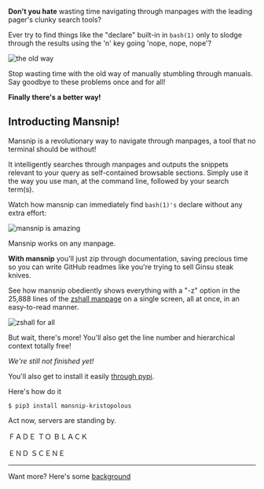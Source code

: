 **Don't you hate** wasting time navigating through manpages with the leading pager's clunky search tools?

Ever try to find things like the "declare" built-in in `bash(1)` only to slodge through the results using the 'n' key going 'nope, nope, nope'? 

![the old way](http://i.9ol.es/animate.gif)

Stop wasting time with the old way of manually stumbling through manuals. Say goodbye to these problems once and for all!

**Finally there's a better way!**

## Introducting Mansnip! 

Mansnip is a revolutionary way to navigate through manpages, a tool that no terminal should be without!

It intelligently searches through manpages and outputs the snippets relevant to your query as self-contained browsable sections. 
Simply use it the way you use man, at the command line, followed by your search term(s).

Watch how mansnip can immediately find `bash(1)'s` declare without any extra effort:

![mansnip is amazing](http://i.9ol.es/msfade.webp)

Mansnip works on any manpage.

**With mansnip** you'll just zip through documentation, saving precious time so you can write GitHub readmes like you're trying to sell Ginsu steak knives.

See how mansnip obediently shows everything with a "-z" option in the 25,888 lines of the [zshall manpage](http://gsp.com/cgi-bin/man.cgi?section=1&topic=zshall) on a single screen, all at once, in an easy-to-read manner.

![zshall for all](http://i.9ol.es/mansnip.webp)

But wait, there's more! You'll also get the line number and hierarchical context totally free!

*We're still not finished yet!*

You'll also get to install it easily [through pypi](https://pypi.org/project/mansnip-kristopolous/). 

Here's how do it 

`$ pip3 install mansnip-kristopolous` 

Act now, servers are standing by.

ＦＡＤＥ ＴＯ  ＢＬＡＣＫ

ＥＮＤ ＳＣＥＮＥ

---

Want more? Here's some [background](background.md) 
